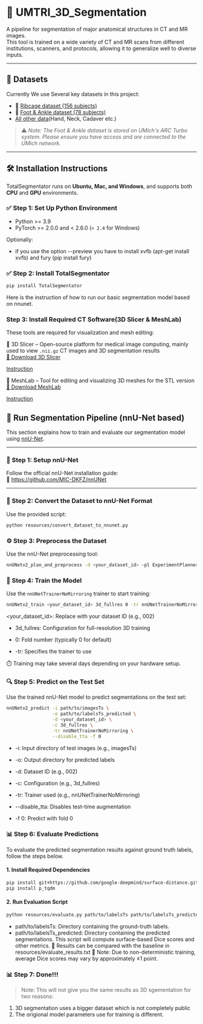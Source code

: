 # 🧠 UMTRI_3D_Segmentation

A pipeline for segmentation of major anatomical structures in CT and MR images.  
This tool is trained on a wide variety of CT and MR scans from different institutions, scanners, and protocols, allowing it to generalize well to diverse inputs.

---

## 📂 Datasets

Currently We use Several key datasets in this project:

- 🦴 [Ribcage dataset (156 subjects)](https://www.dropbox.com/home/Xingyang%20Cui/TotalSegmentator_FineTuning)
- 🦶 [Foot & Ankle dataset (78 subjects)](https://armis2.arc-ts.umich.edu/pun/sys/dashboard/files/fs//nfs/turbo/coe-mreedsensitive/Processing/Foot_and_Ankle/SK/Raw_Data)
- [All other data](https://armis2.arc-ts.umich.edu/pun/sys/dashboard/files/fs//nfs/turbo/coe-mreedsensitive/Processing)(Hand, Neck, Cadaver etc.)

> ⚠️ *Note: The Foot & Ankle dataset is stored on UMich's ARC Turbo system. Please ensure you have access and are connected to the UMich network.*

---

## 🛠️ Installation Instructions

TotalSegmentator runs on **Ubuntu, Mac, and Windows**, and supports both **CPU** and **GPU** environments.

### ✅ Step 1: Set Up Python Environment

- Python >= 3.9  
- PyTorch >= 2.0.0 and < 2.6.0 (`< 2.4` for Windows)

Optionally:
* if you use the option --preview you have to install xvfb (apt-get install xvfb) and fury (pip install fury)


### ✅ Step 2: Install TotalSegmentator
```bash
pip install TotalSegmentator
```
Here is the instruction of how to run our basic segmentation model based on nnunet.




### Step 3: Install Required CT Software(3D Slicer & MeshLab)
These tools are required for visualization and mesh editing:

🧰 3D Slicer – Open-source platform for medical image computing, mainly used to view `.nii.gz` CT images and 3D segmentation results  
[🔗 Download 3D Slicer](https://www.meshlab.net/)

[Instruction](https://github.com/XingyangCui/UMTRI_3D_Segmentation/blob/main/3D_Slicer_Instruction)

🧱 MeshLab – Tool for editing and visualizing 3D meshes for the STL version
[🔗 Download MeshLab](https://www.slicer.org/)

[Instruction](https://github.com/XingyangCui/UMTRI_3D_Segmentation/blob/main/MeshLab_Instruction)


## 🚀 Run Segmentation Pipeline (nnU-Net based)

This section explains how to train and evaluate our segmentation model using [nnU-Net](https://github.com/MIC-DKFZ/nnUNet).

---

### 🔧 Step 1: Setup nnU-Net

Follow the official nnU-Net installation guide:  
🔗 https://github.com/MIC-DKFZ/nnUNet

---

### 📁 Step 2: Convert the Dataset to nnU-Net Format

Use the provided script:

```bash
python resources/convert_dataset_to_nnunet.py
```

### ⚙️ Step 3: Preprocess the Dataset

Use the nnU-Net preprocessing tool:

```bash
nnUNetv2_plan_and_preprocess -d <your_dataset_id> -pl ExperimentPlanner -c 3d_fullres -np 2
```

### 🧠 Step 4: Train the Model

Use the `nnUNetTrainerNoMirroring` trainer to start training:

```bash
nnUNetv2_train <your_dataset_id> 3d_fullres 0 -tr nnUNetTrainerNoMirroring
```
<your_dataset_id>: Replace with your dataset ID (e.g., 002)

* 3d_fullres: Configuration for full-resolution 3D training

* 0: Fold number (typically 0 for default)

* -tr: Specifies the trainer to use

⏱️ Training may take several days depending on your hardware setup.

### 🔍 Step 5: Predict on the Test Set

Use the trained nnU-Net model to predict segmentations on the test set:

```bash
nnUNetv2_predict -i path/to/imagesTs \
                 -o path/to/labelsTs_predicted \
                 -d <your_dataset_id> \
                 -c 3d_fullres \
                 -tr nnUNetTrainerNoMirroring \
                 --disable_tta -f 0
```
* -i: Input directory of test images (e.g., imagesTs)

* -o: Output directory for predicted labels

* -d: Dataset ID (e.g., 002)

* -c: Configuration (e.g., 3d_fullres)

* -tr: Trainer used (e.g., nnUNetTrainerNoMirroring)

* --disable_tta: Disables test-time augmentation

* -f 0: Predict with fold 0


### 📊 Step 6: Evaluate Predictions

To evaluate the predicted segmentation results against ground truth labels, follow the steps below.

#### 1. Install Required Dependencies

```bash
pip install git+https://github.com/google-deepmind/surface-distance.git
pip install p_tqdm
```
#### 2. Run Evaluation Script
```bash
python resources/evaluate.py path/to/labelsTs path/to/labelsTs_predicted
```
* path/to/labelsTs: Directory containing the ground-truth labels.
* path/to/labelsTs_predicted: Directory containing the predicted segmentations.
This script will compute surface-based Dice scores and other metrics.
📄 Results can be compared with the baseline in resources/evaluate_results.txt
🎯 Note: Due to non-deterministic training, average Dice scores may vary by approximately ±1 point.

### 📊 Step 7: Done!!!

> Note: This will not give you the same results as 3D sgementation for two reasons:
1. 3D segmentation uses a bigger dataset which is not completely public
2. The origional model parameters use for training is different.
